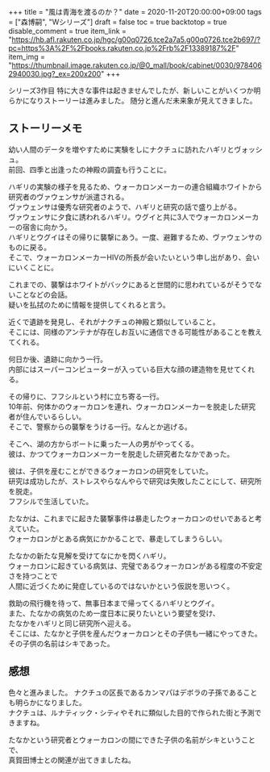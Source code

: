 +++
title = "風は青海を渡るのか？"
date = 2020-11-20T20:00:00+09:00
tags = ["森博嗣", "Wシリーズ"]
draft = false
toc = true
backtotop = true
disable_comment = true
item_link = "https://hb.afl.rakuten.co.jp/hgc/g00q0726.tce2a7a5.g00q0726.tce2b697/?pc=https%3A%2F%2Fbooks.rakuten.co.jp%2Frb%2F13389187%2F"
item_img = "https://thumbnail.image.rakuten.co.jp/@0_mall/book/cabinet/0030/9784062940030.jpg?_ex=200x200"
+++

シリーズ3作目
特に大きな事件は起きませんでしたが、新しいことがいくつか明らかになりストーリーは進みました。
随分と進んだ未来象が見えてきました。


## ストーリーメモ
幼い人間のデータを増やすために実験をしにナクチュに訪れたハギリとヴォッシュ。  
前回、四季と出逢ったの神殿の調査も行うことに。  

ハギリの実験の様子を見るため、ウォーカロンメーカーの連合組織ホワイトから研究者のヴァウェンサが派遣される。  
ヴァウェンサは優秀な研究者のようで、ハギリと研究の話で盛り上がる。   
ヴァウェンサに夕食に誘われるハギリ。ウグイと共に3人でウォーカロンメーカーの宿舎に向かう。  
ハギリとウグイはその帰りに襲撃にあう。一度、避難するため、ヴァウェンサのものに戻る。  
そこで、ウォーカロンメーカーHIVの所長が会いたいという申し出があり、会いにいくことに。  

これまでの、襲撃はホワイトがバックにあると世間的に思われているがそうでないことなどの会話。  
疑いを払拭のために情報を提供してくれると言う。  

近くで遺跡を発見し、それがナクチュの神殿と類似していること。  
そこには、同様のアンテナが存在しお互いに通信できる可能性があることを教えてくれる。  

何日か後、遺跡に向かう一行。  
内部にはスーパーコンピューターが入っている巨大な顔の建造物を見せてくれる。  

その帰りに、フフシルという村に立ち寄る一行。  
10年前、何体かのウォーカロンを連れ、ウォーカロンメーカーを脱走した研究者が住んでいるらしい。  
そこで、警察からの襲撃をうける一行。なんとか逃げる。  

そこへ、湖の方からボートに乗った一人の男がやってくる。  
彼は、かつてウォーカロンメーカーを脱走した研究者たなかであった。  

彼は、子供を産むことができるウォーカロンの研究をしていた。  
研究は成功したが、ストレスやらなんやらで研究は失敗したことにして、研究所を脱走。  
フフシルで生活していた。  

たなかは、これまでに起きた襲撃事件は暴走したウォーカロンのせいであると考えていた。  
ウォーカロンがとある病気にかかることで、暴走してしまうらしい。  

たなかの新たな見解を受けてなにかを閃くハギリ。  
ウォーカロンに起きている病気は、完璧であるウォーカロンがある程度の不安定さを持つことで  
人間に近づくために発症しているのではないかという仮説を思いつく。  

救助の飛行機を待って、無事日本まで帰ってくるハギリとウグイ。  
また、たなかの病気のため一度日本に戻りたいという要望を受け、  
たなかをハギリと同じ研究所へ迎える。  
そこには、たなかと子供を産んだウォーカロンとその子供も一緒にやってきた。  
その子供の名前はシキであった。  

## 感想
色々と進みました。
ナクチュの区長であるカンマパはデボラの子孫であることも明らかになりました。  
ナクチュは、ルナティック・シティやそれに類似した目的で作られた街と予測できますね。  

たなかという研究者とウォーカロンの間にできた子供の名前がシキということで、  
真賀田博士との関連が出てきましたね。  

